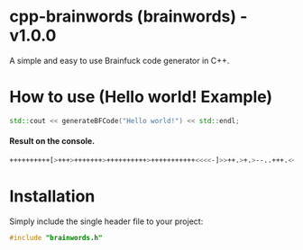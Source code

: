 # cpp-brainwords (brainwords) - v1.0.0
A simple and easy to use Brainfuck code generator in C++.

# How to use (Hello world! Example)
```cpp
std::cout << generateBFCode("Hello world!") << std::endl;
```

#### Result on the console.
```bash
++++++++++[>+++>+++++++>++++++++++>+++++++++++<<<<-]>>++.>+.>--..+++.<<<++.>>>++++++++.--------.+++.------.<-.<<+.
```


# Installation

Simply include the single header file to your project:

```cpp
#include "brainwords.h"
```
